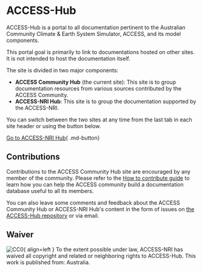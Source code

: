 
# ACCESS-Hub

ACCESS-Hub is a portal to all documentation pertinent to the Australian Community Climate & Earth System Simulator, ACCESS, and its model components.

This portal goal is primarily to link to documentations hosted on other sites. It is not intended to host the documentation itself.

The site is divided in two major components:

- **ACCESS Community Hub** (the current site): This site is to group documentation resources from various sources contributed by the ACCESS Community.
- **ACCESS-NRI Hub**: This site is to group the documentation supported by the ACCESS-NRI.

You can switch between the two sites at any time from the last tab in each site header or using the button below.

[Go to ACCESS-NRI Hub](https://access-hub.github.io/ACCESS-Hub/ACCESS-NRI/index.html){ .md-button}

## Contributions

Contributions to the ACCESS Community Hub site are encouraged by any member of the community. Please refer to the [How to contribute guide][HCG] to learn how you can help the ACCESS community build a documentation database useful to all its members.

You can also leave some comments and feedback about the ACCESS Community Hub or ACCESS-NRI Hub's content in the form of issues on [the ACCESS-Hub repository][IssueHub] or via email. 

## Waiver
![CC0](https://licensebuttons.net/p/zero/1.0/88x31.png){ align=left }
To the extent possible under law, ACCESS-NRI has waived all copyright and related or neighboring rights to ACCESS-Hub. This work is published from: Australia.

[HCG]: help/how_to_contribute.md
[IssueHub]: https://github.com/ACCESS-Hub/ACCESS-Hub/issues